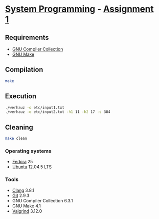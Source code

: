 # [System Programming](http://cgi.di.uoa.gr/~mema/courses/k24/k24.html) - [Assignment 1](docs/Assignment1.pdf)

## Requirements

- [GNU Compiler Collection](https://gcc.gnu.org/)
- [GNU Make](https://gnu.org/software/make/)

## Compilation

```sh
make
```

## Execution

```sh
./werhauz -o etc/input1.txt
./werhauz -o etc/input2.txt -h1 11 -h2 17 -s 384
```

## Cleaning

```sh
make clean
```

### Operating systems

- [Fedora](https://getfedora.org/) 25
- [Ubuntu](https://www.ubuntu.com/) 12.04.5 LTS

### Tools

- [Clang](http://clang.llvm.org/) 3.8.1
- [Git](https://git-scm.com/) 2.9.3
- GNU Compiler Collection 6.3.1
- GNU Make 4.1
- [Valgrind](http://valgrind.org/) 3.12.0
